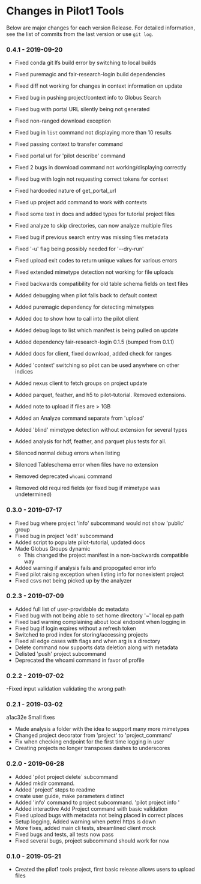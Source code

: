 # Changes in Pilot1 Tools


Below are major changes for each version Release. For detailed information,
see the list of commits from the last version or use `git log`.

### 0.4.1 - 2019-09-20

 - Fixed conda git lfs build error by switching to local builds
 - Fixed puremagic and fair-research-login build dependencies
 - Fixed diff not working for changes in context information on update
 - Fixed bug in pushing project/context info to Globus Search
 - Fixed bug with portal URL silently being not generated
 - Fixed non-ranged download exception
 - Fixed bug in `list` command not displaying more than 10 results
 - Fixed passing context to transfer command
 - Fixed portal url for 'pilot describe' command
 - Fixed 2 bugs in download command not working/displaying correctly
 - Fixed bug with login not requesting correct tokens for context
 - Fixed hardcoded nature of get_portal_url
 - Fixed up project add command to work with contexts
 - Fixed some text in docs and added types for tutorial project files
 - Fixed analyze to skip directories, can now analyze multiple files
 - Fixed bug if previous search entry was missing files metadata
 - Fixed '-u' flag being possibly needed for '--dry-run'
 - Fixed upload exit codes to return unique values for various errors
 - Fixed extended mimetype detection not working for file uploads
 - Fixed backwards compatibility for old table schema fields on text files

 - Added debugging when pliot falls back to default context
 - Added puremagic dependency for detecting mimetypes
 - Added doc to show how to call into the pilot client
 - Added debug logs to list which manifest is being pulled on update
 - Added dependency fair-research-login 0.1.5 (bumped from 0.1.1)
 - Added docs for client, fixed download, added check for ranges
 - Added 'context' switching so pilot can be used anywhere on other indices
 - Added nexus client to fetch groups on project update
 - Added parquet, feather, and h5 to pilot-tutorial. Removed extensions.
 - Added note to upload if files are > 1GB
 - Added an Analyze command separate from 'upload'
 - Added 'blind' mimetype detection without extension for several types
 - Added analysis for hdf, feather, and parquet plus tests for all.

 - Silenced normal debug errors when listing
 - Silenced Tableschema error when files have no extension

 - Removed deprecated `whoami` command
 - Removed old required fields (or fixed bug if mimetype was undetermined)


### 0.3.0 - 2019-07-17

 - Fixed bug where project 'info' subcommand would not show 'public' group
 - Fixed bug in project 'edit' subcommand
 - Added script to populate pilot-tutorial, updated docs
 - Made Globus Groups dynamic
     - This changed the project manifest in a non-backwards compatible way
 - Added warning if analysis fails and propogated error info
 - Fixed pilot raising exception when listing info for nonexistent project
 - Fixed csvs not being picked up by the analyzer

### 0.2.3 - 2019-07-09


 - Added full list of user-providable dc metadata
 - Fixed bug with not being able to set home directory '~' local ep path
 - Fixed bad warning complaining about local endpoint when logging in
 - Fixed bug if login expires without a refresh token
 - Switched to prod index for storing/accessing projects
 - Fixed all edge cases with flags and when arg is a directory
 - Delete command now supports data deletion along with metadata
 - Delisted 'push' project subcommand
 - Deprecated the whoami command in favor of profile



### 0.2.2 - 2019-07-02

 -Fixed input validation validating the wrong path

### 0.2.1 - 2019-03-02

a1ac32e Small fixes
 - Made analysis a folder with the idea to support many more mimetypes
 - Changed project decorator from 'project' to 'project_command'
 - Fix when checking endpoint for the first time logging in user
 - Creating projects no longer transposes dashes to underscores

### 0.2.0 - 2019-06-28

 - Added 'pilot project delete` subcommand
 - Added mkdir command.
 - Added 'project' steps to readme
 - create user guide, make parameters distinct
 - Added 'info' command to project subcommand. 'pilot project info <x>'
 - Added interactive Add Project command with basic validation
 - Fixed upload bugs with metadata not being placed in correct places
 - Setup logging, Added warning when petrel https is down
 - More fixes, added main cli tests, streamlined client mock
 - Fixed bugs and tests, all tests now pass
 - Fixed several bugs, project subcommand should work for now



### 0.1.0 - 2019-05-21

 - Created the pilot1 tools project, first basic release allows users to upload files



